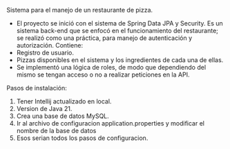 Sistema para el manejo de un restaurante de pizza.
- El proyecto se inició con el sistema de Spring Data JPA y Security.
  Es un sistema back-end que se enfocó en el funcionamiento del restaurante; se realizó como una práctica, para manejo de autenticación y autorización.
  Contiene:
- Registro de usuario.
- Pizzas disponibles en el sistema y los ingredientes de cada una de ellas.
- Se implementó una lógica de roles, de modo que dependiendo del mismo se tengan acceso o no a realizar peticiones en la API.

Pasos de instalación:
1. Tener Intellij actualizado en local.
2. Version de Java 21.
3. Crea una base de datos MySQL.
4. Ir al archivo de configuracion application.properties y modificar el nombre de la base de datos
5. Esos serian todos los pasos de configuracion.

